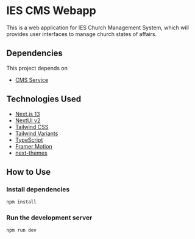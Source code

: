 # IES CMS Webapp
This is a web application for IES Church Management System, which will provides user interfaces to manage church states of affairs.

## Dependencies
This project depends on
* [CMS Service](https://github.com/Goldwin/ies-cms-service/)

## Technologies Used

- [Next.js 13](https://nextjs.org/docs/getting-started)
- [NextUI v2](https://nextui.org/)
- [Tailwind CSS](https://tailwindcss.com/)
- [Tailwind Variants](https://tailwind-variants.org)
- [TypeScript](https://www.typescriptlang.org/)
- [Framer Motion](https://www.framer.com/motion/)
- [next-themes](https://github.com/pacocoursey/next-themes)

## How to Use


### Install dependencies

```bash
npm install
```

### Run the development server

```bash
npm run dev
```
